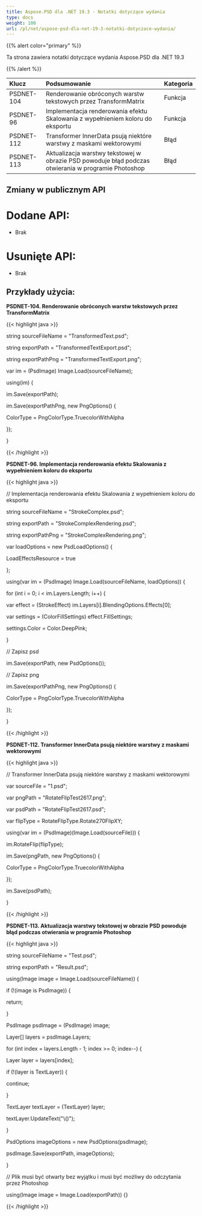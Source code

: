 ```yaml
---
title: Aspose.PSD dla .NET 19.3 - Notatki dotyczące wydania
type: docs
weight: 100
url: /pl/net/aspose-psd-dla-net-19-3-notatki-dotyczace-wydania/
---
```


{{% alert color="primary" %}} 

Ta strona zawiera notatki dotyczące wydania Aspose.PSD dla .NET 19.3

{{% /alert %}} 

|**Klucz**|**Podsumowanie**|**Kategoria**|
| :- | :- | :- |
|PSDNET-104|Renderowanie obróconych warstw tekstowych przez TransformMatrix|Funkcja|
|PSDNET-96|Implementacja renderowania efektu Skalowania z wypełnieniem koloru do eksportu|Funkcja|
|PSDNET-112|Transformer InnerData psują niektóre warstwy z maskami wektorowymi|Błąd|
|PSDNET-113|Aktualizacja warstwy tekstowej w obrazie PSD powoduje błąd podczas otwierania w programie Photoshop|Błąd|

## **Zmiany w publicznym API**
# **Dodane API:**
- Brak
# **Usunięte API:**
- Brak

## **Przykłady użycia:**
**PSDNET-104. Renderowanie obróconych warstw tekstowych przez TransformMatrix**

{{< highlight java >}}

 string sourceFileName = "TransformedText.psd";

string exportPath = "TransformedTextExport.psd";

string exportPathPng = "TransformedTextExport.png";

var im = (PsdImage) Image.Load(sourceFileName);

using(im) {

 im.Save(exportPath);

 im.Save(exportPathPng, new PngOptions() {

  ColorType = PngColorType.TruecolorWithAlpha

 });

}      

{{< /highlight >}}

**PSDNET-96. Implementacja renderowania efektu Skalowania z wypełnieniem koloru do eksportu**

{{< highlight java >}}

  // Implementacja renderowania efektu Skalowania z wypełnieniem koloru do eksportu

 string sourceFileName = "StrokeComplex.psd";

 string exportPath = "StrokeComplexRendering.psd";

 string exportPathPng = "StrokeComplexRendering.png";

 var loadOptions = new PsdLoadOptions() {

  LoadEffectsResource = true

 };

 using(var im = (PsdImage) Image.Load(sourceFileName, loadOptions)) {

  for (int i = 0; i < im.Layers.Length; i++) {

   var effect = (StrokeEffect) im.Layers[i].BlendingOptions.Effects[0];

   var settings = (ColorFillSettings) effect.FillSettings;

   settings.Color = Color.DeepPink;

  }

  // Zapisz psd

  im.Save(exportPath, new PsdOptions());

  // Zapisz png

  im.Save(exportPathPng, new PngOptions() {

   ColorType = PngColorType.TruecolorWithAlpha

  });

 }         

{{< /highlight >}}

**PSDNET-112. Transformer InnerData psują niektóre warstwy z maskami wektorowymi**

{{< highlight java >}}

 // Transformer InnerData psują niektóre warstwy z maskami wektorowymi

var sourceFile = "1.psd";

var pngPath = "RotateFlipTest2617.png";

var psdPath = "RotateFlipTest2617.psd";

var flipType = RotateFlipType.Rotate270FlipXY;

using(var im = (PsdImage)(Image.Load(sourceFile))) {

 im.RotateFlip(flipType);

 im.Save(pngPath, new PngOptions() {

  ColorType = PngColorType.TruecolorWithAlpha

 });

 im.Save(psdPath);

}

{{< /highlight >}}

**PSDNET-113. Aktualizacja warstwy tekstowej w obrazie PSD powoduje błąd podczas otwierania w programie Photoshop**

{{< highlight java >}}

 string sourceFileName = "Test.psd";

string exportPath = "Result.psd";

using(Image image = Image.Load(sourceFileName)) {

 if (!(image is PsdImage)) {

  return;

 }

 PsdImage psdImage = (PsdImage) image;

 Layer[] layers = psdImage.Layers;

 for (int index = layers.Length - 1; index >= 0; index--) {

  Layer layer = layers[index];

  if (!(layer is TextLayer)) {

   continue;

  }

  TextLayer textLayer = (TextLayer) layer;

  textLayer.UpdateText("\\()");

 }

 PsdOptions imageOptions = new PsdOptions(psdImage);

 psdImage.Save(exportPath, imageOptions);

}

// Plik musi być otwarty bez wyjątku i musi być możliwy do odczytania przez Photoshop

using(Image image = Image.Load(exportPath)) {}

{{< /highlight >}}
